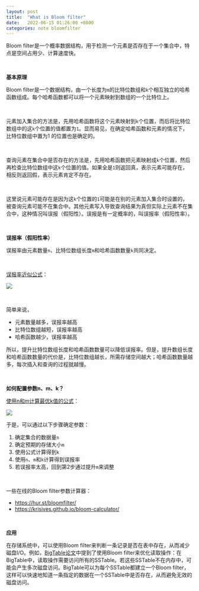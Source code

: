 ```yaml
---
layout: post
title:  "What is Bloom filter"
date:   2022-06-15 01:26:00 +0800
categories: note bloomfilter
---
```

Bloom filter是一个概率数据结构，用于检测一个元素是否存在于一个集合中，特点是空间占用少、计算速度快。

<br>

**基本原理**

Bloom filter是一个数据结构，由一个长度为`m`的比特位数组和`k`个相互独立的哈希函数组成。每个哈希函数都可以将一个元素映射到数组的一个比特位上。

<br>

元素加入集合的方法是，先用哈希函数将这个元素映射到`k`个位置，而后将比特位数组中的这`k`个位置的值都置为`1`。显而易见，在确定哈希函数和元素的情况下，比特位数组中置为1 的位置也是确定的。

<br>

查询元素在集合中是否存在的方法是，先用哈希函数把元素映射成`k`个位置，然后再检查比特位数组中这`k`个位置的值。如果全是`1`则返回真，表示元素可能存在，相反则返回假，表示元素肯定不存在。

<br>

这里说元素可能存在是因为这`k`个位置的`1`可能是在别的元素加入集合时设置的，被查询元素可能不在集合中。其他元素写入导致查询结果为真但实际上元素不在集合中，这种情况叫误报（假阳性）。误报是有一定概率的，叫误报率（假阳性率）。

<br>

**误报率（假阳性率）**

误报率由元素数量`n`、比特位数组长度`m`和哈希函数数量`k`共同决定。

<br>

[误报率近似公式][1]：

![](https://wikimedia.org/api/rest_v1/media/math/render/svg/de73929baec5fd76dde95874189051648c635b1d)

<br>

简单来说，

- 元素数量越多，误报率越高
- 比特位数组越短，误报率越高
- 哈希函数越少，误报率越高

所以，提升比特位数组长度和哈希函数数量可以降低误报率。但是，提升数组长度和哈希函数数量的代价是，比特位数组越长，所需存储空间越大；哈希函数数量越多，每次插入和查询的过程就越慢。

<br>

**如何配置参数n、m、k？**

[使用n和m计算最优k值的公式][2]：

![](https://wikimedia.org/api/rest_v1/media/math/render/svg/fabc2770225ac59fe42a78f75ea89de650f0130c)

于是，可以通过以下步骤确定参数：

1. 确定集合的数据量`n`
2. 确定预期的存储大小`m`
3. 使用公式计算得到`k`
4. 使用`n`、`m`和`k`计算得到误报率
4. 若误报率太高，回到第2步通过提升`m`来调整

<br>

一些在线的Bloom filter参数计算器：

- https://hur.st/bloomfilter/
- https://krisives.github.io/bloom-calculator/

<br>

**应用**

在存储系统中，可以使用Bloom filter来判断一条记录是否在表中存在，从而减少磁盘I/O。例如，[BigTable论文][3]中提到了使用Bloom filter来优化读取操作：在BigTable中，读取操作需要访问所有的SSTable。若这些SSTable不在内存中，可能会产生多次磁盘访问。BigTable可以为每个SSTable都建立一个Bloom filter，这样可以快速地知道一条指定的数据在一个SSTable中是否存在，从而避免无效的磁盘访问。



[1]: <https://en.wikipedia.org/wiki/Bloom_filter#Probability_of_false_positives> "Probability of false positives"
[2]: <https://en.wikipedia.org/wiki/Bloom_filter#Optimal_number_of_hash_functions> "Optimal number of hash functions"
[3]: <https://static.googleusercontent.com/media/research.google.com/en//archive/bigtable-osdi06.pdf> "Bigtable: A Distributed Storage System for Structured Data"
